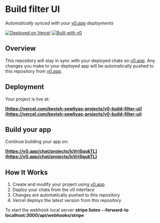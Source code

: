# Build filter UI

*Automatically synced with your [v0.app](https://v0.app) deployments*

[![Deployed on Vercel](https://img.shields.io/badge/Deployed%20on-Vercel-black?style=for-the-badge&logo=vercel)](https://vercel.com/kevish-sewliyas-projects/v0-build-filter-ui)
[![Built with v0](https://img.shields.io/badge/Built%20with-v0.app-black?style=for-the-badge)](https://v0.app/chat/projects/IcVriSqukTL)

## Overview

This repository will stay in sync with your deployed chats on [v0.app](https://v0.app).
Any changes you make to your deployed app will be automatically pushed to this repository from [v0.app](https://v0.app).

## Deployment

Your project is live at:

**[https://vercel.com/kevish-sewliyas-projects/v0-build-filter-ui](https://vercel.com/kevish-sewliyas-projects/v0-build-filter-ui)**

## Build your app

Continue building your app on:

**[https://v0.app/chat/projects/IcVriSqukTL](https://v0.app/chat/projects/IcVriSqukTL)**

## How It Works

1. Create and modify your project using [v0.app](https://v0.app)
2. Deploy your chats from the v0 interface
3. Changes are automatically pushed to this repository
4. Vercel deploys the latest version from this repository



To start the webhook local server 
**stripe listen --forward-to localhost:3000/api/webhooks/stripe**